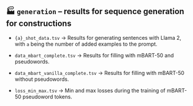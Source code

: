 ## 🏭 `generation` &ndash; results for sequence generation for constructions

* `{a}_shot_data.tsv` → Results for generating sentences with Llama 2, with `a` being the number of added examples to the prompt.


* `data_mbart_complete.tsv` → Results for <mask> filling with mBART-50 and pseudowords.
* `data_mbart_vanilla_complete.tsv` → Results for <mask> filling with mBART-50 without pseudowords.
* `loss_min_max.tsv` → Min and max losses during the training of mBART-50 pseudoword tokens.